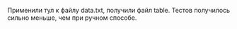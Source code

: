 Применили тул к файлу data.txt, получили файл table. Тестов получилось сильно меньше, чем при ручном способе.
